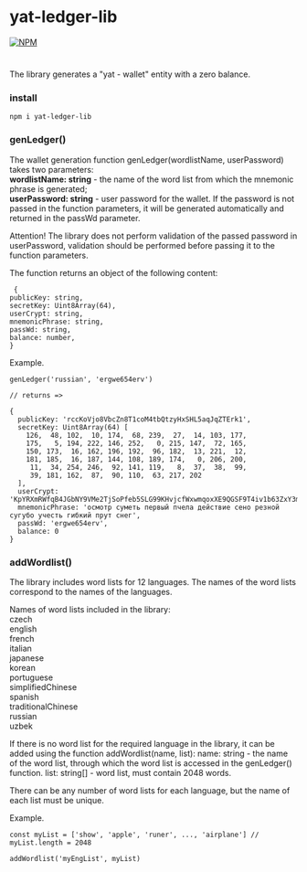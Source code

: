 # yat-ledger-lib  
[![NPM](https://nodei.co/npm/yat-ledger-lib.png?compact=true)](https://npmjs.org/package/yat-ledger-lib)
#

The library generates a "yat - wallet" entity with a zero balance.



### install  

```
npm i yat-ledger-lib
```

### genLedger()

The wallet generation function genLedger(wordlistName, userPassword) takes two parameters:  
**wordlistName: string** - the name of the word list from which the mnemonic phrase is generated;  
**userPassword: string** - user password for the wallet. If the password is not passed in the function parameters, it will be generated automatically and returned in the passWd parameter.  

Attention! The library does not perform validation of the passed password in userPassword, validation should be performed before passing it to the function parameters.  

The function returns an object of the following content:

```
 {
publicKey: string,
secretKey: Uint8Array(64),
userCrypt: string,
mnemonicPhrase: string,
passWd: string,
balance: number,
}
```

Example.

```
genLedger('russian', 'ergwe654erv')

// returns =>

{
  publicKey: 'rccKoVjo8VbcZn8T1coM4tbQtzyHxSHL5aqJqZTErk1',
  secretKey: Uint8Array(64) [
    126,  48, 102,  10, 174,  68, 239,  27,  14, 103, 177,
    175,   5, 194, 222, 146, 252,   0, 215, 147,  72, 165,
    150, 173,  16, 162, 196, 192,  96, 182,  13, 221,  12,
    181, 185,  16, 187, 144, 108, 189, 174,   0, 206, 200,
     11,  34, 254, 246,  92, 141, 119,   8,  37,  38,  99,
     39, 181, 162,  87,  90, 110,  63, 217, 202
  ],
  userCrypt: 'KpYRXmRWfqB4JGbNY9VMe2TjSoPfeb5SLG99KHvjcfWxwmqoxXE9QGSF9T4iv1b63ZxY3m9MwLBEi6MkxLJMiscJ2aUU7BeEqtVQhoDCt6S1UGZz8bd7ejmpqkLbod9a2Dvs6a8mueuAPqucTqTV61rC5nWaf7MQTzZLpzJfLpAR9sG5t56BJTKRzfoTpiNn2XQbNMhUWPF9YuoHv6SisZW3BKxLSPyM1zvJen3',
  mnemonicPhrase: 'осмотр суметь первый пчела действие сено резной сугубо учесть гибкий прут снег',
  passWd: 'ergwe654erv',
  balance: 0
}
```

### addWordlist()

The library includes word lists for 12 languages. The names of the word lists correspond to the names of the languages.

Names of word lists included in the library:  
czech  
english  
french  
italian  
japanese  
korean  
portuguese  
simplifiedChinese  
spanish  
traditionalChinese  
russian  
uzbek  

If there is no word list for the required language in the library, it can be added using the function addWordlist(name, list):
name: string - the name of the word list, through which the word list is accessed in the genLedger() function.
list: string[] - word list, must contain 2048 words.

There can be any number of word lists for each language, but the name of each list must be unique.  

Example.

```
const myList = ['show', 'apple', 'runer', ..., 'airplane'] // myList.length = 2048 

addWordlist('myEngList', myList)

```

